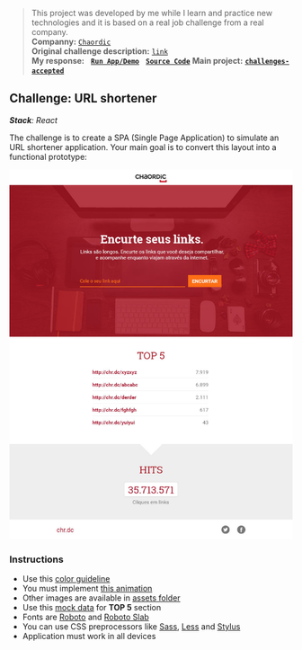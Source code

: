 > This project was developed by me while I learn and practice new technologies and it is based on a real job challenge from a real company.<br/>
> **Companny:** [`Chaordic`](https://www.chaordic.com.br/)<br/>
> **Original challenge description:** [`link`](https://github.com/chaordic/frontend-intern-challenge)<br/>
> **My response:**
&nbsp;
[**`Run App/Demo`**](https://blog.andersonmamede.com.br/challenge-url-shortener/app/build/)
&nbsp;
[**`Source Code`**](https://github.com/AndersonMamede/challenge-url-shortener/tree/master/app)
> **Main project:** [**`challenges-accepted`**](https://github.com/AndersonMamede/challenges-accepted)

## Challenge: URL shortener

***Stack**: React*<br/>

The challenge is to create a SPA (Single Page Application) to simulate an URL shortener application. Your main goal is to convert this layout into a functional prototype:

![Layout](layout.jpg)

### Instructions

- Use this [color guideline](layout-color-guideline.jpg)
- You must implement [this animation](layout-interaction.gif)
- Other images are available in [assets folder](assets)
- Use this [mock data](mock-data.json) for **TOP 5** section
- Fonts are [Roboto](https://www.google.com/fonts/specimen/Roboto) and [Roboto Slab](https://www.google.com/fonts/specimen/Roboto+Slab)
- You can use CSS preprocessors like [Sass](http://sass-lang.com), [Less](http://lesscss.org) and [Stylus](http://stylus-lang.com)
- Application must work in all devices

